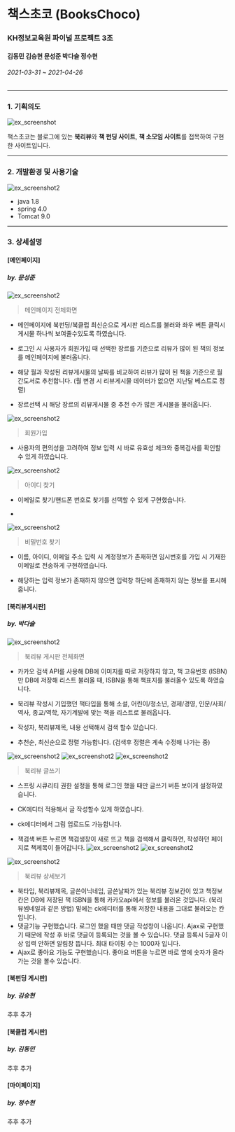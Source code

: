 책스초코 (BooksChoco)
========
### KH정보교육원 파이널 프로젝트 3조
#### **김동민 김승현 문성준 박다슬 정수현**
###### 2021-03-31 ~ 2021-04-26
---------------------------------------
### 1. 기획의도
   
![ex_screenshot](purpose.png)

책스초코는 블로그에 있는 **북리뷰**와 **책 펀딩 사이트**, **책 소모임 사이트**를 접목하여 구현한 사이트입니다.

---------------------------------------

### 2. 개발환경 및 사용기술
   
![ex_screenshot2](developer.png)

* java 1.8
* spring 4.0
* Tomcat 9.0

---------------------------------------

### 3. 상세설명
   #### [메인페이지]
   ##### by. 문성준
   ![ex_screenshot2](mainpage.png)
   
   > 메인페이지 전체화면

   + 메인페이지에 북펀딩/북클럽 최신순으로 게시판 리스트를 불러와 좌우 버튼 클릭시 게시물 하나씩 보여줄수있도록 하였습니다.
         
   +  로그인 시 사용자가 회원가입 때 선택한 장르를 기준으로 리뷰가 많이 된 책의 정보를 메인페이지에 불러옵니다.
  
   +  해당 월과 작성된 리뷰게시물의 날짜를 비교하여 리뷰가 많이 된 책을 기준으로 월간도서로 추천합니다. (월 변경 시 리뷰게시물 데이터가 없으면 지난달 베스트로 정렬)
  
   +  장르선택 시 해당 장르의 리뷰게시물 중 추천 수가 많은 게시물을 불러옵니다.


![ex_screenshot2](enroll.png)

 > 회원가입

   + 사용자의 편의성을 고려하여 정보 입력 시 바로 유효성 체크와 중복검사를 확인할 수 있게 하였습니다.


![ex_screenshot2](idSearch.png)

 > 아이디 찾기

   + 이메일로 찾기/핸드폰 번호로 찾기를 선택할 수 있게 구현했습니다.
         
   +  
  
![ex_screenshot2](pwdUpdate.png)

 > 비밀번호 찾기

   + 이름, 아이디, 이메일 주소 입력 시 계정정보가 존재하면 임시번호를 가입 시 기재한 이메일로 전송하게 구현하였습니다.

   + 해당하는 입력 정보가 존재하지 않으면 입력창 하단에 존재하지 않는 정보를 표시해줍니다.
  
   
   #### [북리뷰게시판]
   ##### by. 박다슬

   ![ex_screenshot2](review.png)
   > 북리뷰 게시판 전체화면

   + 카카오 검색 API를 사용해 DB에 이미지를 따로 저장하지 않고, 책 고유번호 (ISBN)만 DB에 저장해 리스트 불러올 때, ISBN을 통해 책표지를 불러올수 있도록 하였습니다.
         
   +  북리뷰 작성시 기입했던 책타입을 통해 소설, 어린이/청소년, 경제/경영, 인문/사회/역사, 종교/역학, 자기계발에 맞는 책을 리스트로 불러옵니다.
  
   +  작성자, 북리뷰제목, 내용 선택해서 검색 할수 있습니다.
  
   +  추천순, 최신순으로 정렬 가능합니다. (검색후 정렬은 계속 수정해 나가는 중)

![ex_screenshot2](review4.png)
![ex_screenshot2](review5.png) 
![ex_screenshot2](review6.png)
   
   > 북리뷰 글쓰기

   + 스프링 시큐리티 권한 설정을 통해 로그인 했을 때만 글쓰기 버튼 보이게 설정하였습니다.
  
   +  CK에디터 적용해서 글 작성할수 있게 하였습니다.
   + ck에디터에서 그림 업로드도 가능합니다.
   + 책검색 버튼 누르면 책검생창이 새로 뜨고 책을 검색해서 클릭하면, 작성하던 페이지로 책제목이 들어갑니다.
    ![ex_screenshot2](review7.png)
    ![ex_screenshot2](review8.png)

![ex_screenshot2](review9.png)
     
> 북리뷰 상세보기

 + 북타입, 북리뷰제목, 글쓴이닉네임, 글쓴날짜가 있는 북리뷰 정보칸이 있고 책정보칸은 DB에 저장된 책 ISBN을 통해 카카오api에서 정보를 불러온 것입니다. (북리뷰썸네일과 같은 방법) 밑에는 ck에디터를 통해 저장한 내용을 그대로 불러오는 칸입니다.
 + 댓글기능 구현했습니다. 로그인 했을 때만 댓글 작성창이 나옵니다. Ajax로 구현했기 때문에 작성 후 바로 댓글이 등록되는 것을 볼 수 있습니다. 댓글 등록시 5글자 이상 입력 안하면 알림창 뜹니다. 최대 타이핑 수는 1000자 입니다.
 + Ajax로 좋아요 기능도 구현했습니다. 좋아요 버튼을 누르면 바로 옆에 숫자가 올라가는 것을 볼수 있습니다.

#### [북펀딩 게시판]
   ##### by. 김승현
   추후 추가

#### [북클럽 게시판]
   ##### by. 김동민
   추후 추가

#### [마이페이지]
   ##### by. 정수현
   추후 추가
